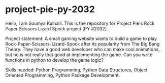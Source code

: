 # project-pie-py-2032
Hello,
      I am Soumya Kulhalli. This is the repository for Project Pie's Rock Paper Scissors Lizard Spock project [PY #2032].

Project statement:
A small gaming website wants to build a game to play Rock-Paper-Scissors-Lizard-Spock after its popularity from The Big Bang Theory. They have a good web developer who can make cool animations, but he is not really that good at implementing the game. Can you write functions in python to develop the game logic?

Skills needed:
Python Programming, Python Data Structures, Object Oriented Programming, Python Package Development.
